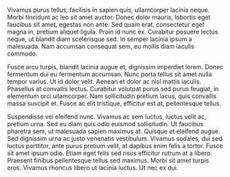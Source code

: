 <!-- title: Vivamus Purus -->

Vivamus purus tellus, facilisis in sapien quis, ullamcorper lacinia
neque. Morbi tincidunt ac leo sit amet auctor. Donec dolor mauris,
lobortis eget faucibus sit amet, egestas non ante. Sed quam erat,
consectetur eget magna in, pretium aliquet ligula. Proin id nunc ex.
Curabitur posuere lectus neque, ut blandit diam scelerisque sed. In
semper lacinia ipsum a malesuada. Nam accumsan consequat sem, eu mollis
diam iaculis commodo.

Fusce arcu turpis, blandit lacinia augue et, dignissim imperdiet lorem.
Donec fermentum dui eu fermentum accumsan. Nunc porta tellus sit amet
nulla tempor varius. Ut id dolor velit. Aenean et dolor ac nisl mattis
iaculis. Phasellus at convallis lectus. Curabitur volutpat purus sed
purus feugiat, in elementum orci ullamcorper. Nam sollicitudin pretium
lacus, quis convallis massa suscipit et. Fusce ac elit tristique,
efficitur est at, pellentesque tellus.

Suspendisse vel eleifend nunc. Vivamus ac sem luctus, luctus velit ac,
pretium urna. Sed eu diam quis odio euismod sollicitudin. Ut faucibus
pharetra sem, ut malesuada sapien maximus at. Quisque et eleifend augue.
Sed dignissim urna ac justo venenatis vestibulum. Vivamus sodales, dui
sed luctus porttitor, ante purus pretium velit, at dapibus enim felis a
tortor. Fusce sit amet ipsum odio. Etiam eget felis sed risus efficitur
rutrum at a libero. Praesent finibus pellentesque tellus sed maximus.
Morbi sit amet turpis eros. Vivamus rhoncus libero ut lacinia luctus. Ut
nec ex dui.
